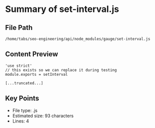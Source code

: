 # Summary of set-interval.js
  
## File Path
`/home/tabs/seo-engineering/api/node_modules/gauge/set-interval.js`

## Content Preview
```
'use strict'
// this exists so we can replace it during testing
module.exports = setInterval

[...truncated...]
```

## Key Points
- File type: .js
- Estimated size: 93 characters
- Lines: 4
